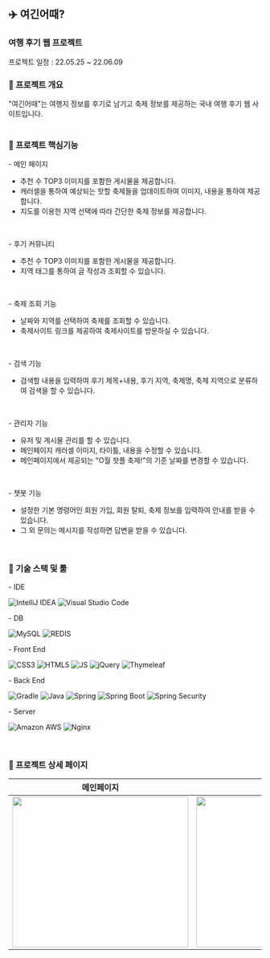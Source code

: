 ## :airplane: 여긴어때?
 ### 여행 후기 웹 프로젝트
프로젝트 일정 : 22.05.25 ~ 22.06.09
<br>
<!-- 사이트 주소 : [바로가기](http://ec2-13-125-113-65.ap-northeast-2.compute.amazonaws.com) -->

### :book: 프로젝트 개요 
 "여긴어때"는 여행지 정보를 후기로 남기고 축제 정보를 제공하는 국내 여행 후기 웹 사이트입니다.
 <br><br>

### :pencil: 프로젝트 핵심기능
\- 메인 페이지
- 추천 수 TOP3 이미지를 포함한 게시물을 제공합니다.
- 캐러셀을 통하여 예상되는 핫할 축제들을 업데이트하여 이미지, 내용을 통하여 제공합니다.
- 지도를 이용한 지역 선택에 따라 간단한 축제 정보를 제공합니다.
<br>

\- 후기 커뮤니티
- 추천 수 TOP3 이미지를 포함한 게시물을 제공합니다.
- 지역 태그를 통하여 글 작성과 조회할 수 있습니다.

<br>

\- 축제 조회 기능
- 날짜와 지역를 선택하여 축제를 조회할 수 있습니다.
- 축제사이트 링크를 제공하여 축제사이트를 방문하실 수 있습니다.

<br>

\- 검색 기능
- 검색할 내용을 입력하여 후기 제목+내용, 후기 지역,  축제명, 축제 지역으로 분류하여 검색을 할 수 있습니다.

<br>

\- 관리자 기능
- 유저 및 게시물 관리를 할 수 있습니다.
- 메인페이지 캐러셀 이미지, 타이틀, 내용을 수정할 수 있습니다.
- 메인페이지에서 제공되는 "O월 핫플 축제!"의 기준 날짜를 변경할 수 있습니다.

<br>

\- 챗봇 기능
- 설정한 기본 명령어인 회원 가입, 회원 탈퇴, 축제 정보를 입력하여 안내를 받을 수 있습니다.
- 그 외 문의는 메시지를 작성하면 답변을 받을 수 있습니다. 

<br>

### :wrench: 기술 스택 및 툴
 
 \- IDE
 
![IntelliJ IDEA](https://img.shields.io/badge/IntelliJ%20IDEA-000000?style=flat-square&logo=IntelliJIDEA&logoColor=white)
![Visual Studio Code](https://img.shields.io/badge/Visual%20Studio%20Code-007ACC?style=flat-square&logo=Visual%20Studio%20Code&logoColor=white)

 \- DB
 
![MySQL](https://img.shields.io/badge/MySQL%20(RDS)-4479A1?style=flat-square&logo=MySQL&logoColor=white) 
![REDIS](https://img.shields.io/badge/Redis-DC382D?style=flat-square&logo=Redis&logoColor=white) <br>
  
 \- Front End
  
![CSS3](https://img.shields.io/badge/CSS3-1572B6?style=flat-square&logo=CSS3&logoColor=white)
![HTML5](https://img.shields.io/badge/HTML5-E34F26?style=flat-square&logo=HTML5&logoColor=white)
![JS](https://img.shields.io/badge/JavaScript-F7DF1E?style=flat-square&logo=JavaScript&logoColor=black)
![jQuery](https://img.shields.io/badge/jQuery-0769AD?style=flat-square&logo=jQuery&logoColor=white)
![Thymeleaf](https://img.shields.io/badge/Thymeleaf-005F0F?style=flat-square&logo=Thymeleaf&logoColor=white)

\- Back End

![Gradle](https://img.shields.io/badge/Gradle-02303A?style=flat-square&logo=Gradle&logoColor=white)
![Java](https://img.shields.io/badge/Java-007396?style=flat-square&logo=Java&logoColor=white)
![Spring](https://img.shields.io/badge/Spring-6DB33F?style=flat-square&logo=Spring&logoColor=white)
![Spring Boot](https://img.shields.io/badge/Spring%20Boot-6DB33F?style=flat-square&logo=SpringBoot&logoColor=white)
![Spring Security](https://img.shields.io/badge/Spring%20Security-6DB33F?style=flat-square&logo=Spring%20Security&logoColor=white)

\- Server

![Amazon AWS](https://img.shields.io/badge/Amazon%20AWS-232F3E?style=flat-square&logo=Amazon%20AWS&logoColor=white)
![Nginx](https://img.shields.io/badge/Nginx-009639?style=flat-square&logo=Nginx&logoColor=white)

<br>

###  :page_facing_up: 프로젝트 상세 페이지

|메인페이지|후기커뮤니티|축제조회|검색페이지|
|---|---|---|---|
| <img src="https://user-images.githubusercontent.com/96171462/186581877-686c8e4e-a881-47ef-8aa2-5a770b0bf290.png"  width="350" height="300"/> | <img src="https://user-images.githubusercontent.com/96171462/186581906-a0957d58-221f-49be-8559-1d20e71e3291.png"  width="350" height="300"/>| <img src="https://user-images.githubusercontent.com/96171462/186581921-bd6ff5fc-53a0-4623-9b8d-eb8f2041cb76.png"  width="350" height="300"/> |<img src="https://user-images.githubusercontent.com/96171462/186581929-6305e826-4181-4349-991f-9c290f3caf83.png"  width="350" height="300"/>|

